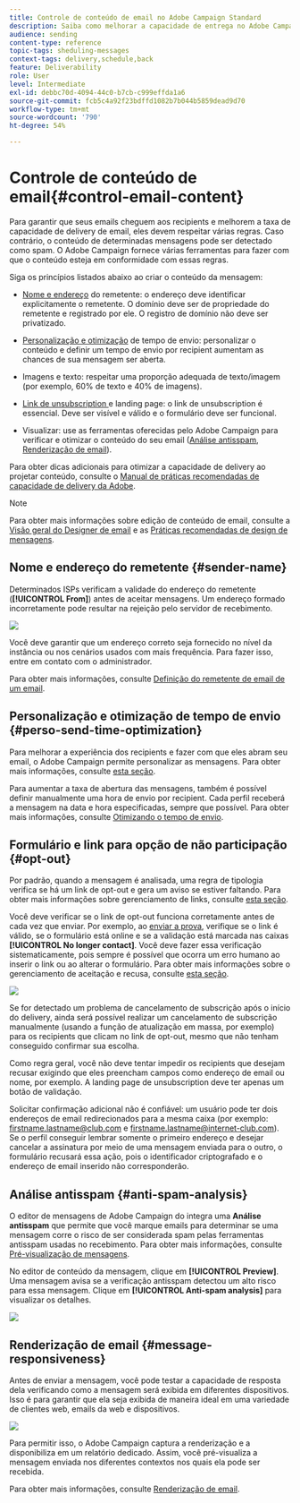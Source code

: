```yaml
---
title: Controle de conteúdo de email no Adobe Campaign Standard
description: Saiba como melhorar a capacidade de entrega no Adobe Campaign Standard ao editar seu conteúdo de email.
audience: sending
content-type: reference
topic-tags: sheduling-messages
context-tags: delivery,schedule,back
feature: Deliverability
role: User
level: Intermediate
exl-id: debbc70d-4094-44c0-b7cb-c999effda1a6
source-git-commit: fcb5c4a92f23bdffd1082b7b044b5859dead9d70
workflow-type: tm+mt
source-wordcount: '790'
ht-degree: 54%

---
```


# Controle de conteúdo de email{#control-email-content}

<!--TO KEEP because specific to Campaign-->

Para garantir que seus emails cheguem aos recipients e melhorem a taxa de capacidade de delivery de email, eles devem respeitar várias regras. Caso contrário, o conteúdo de determinadas mensagens pode ser detectado como spam. O Adobe Campaign fornece várias ferramentas para fazer com que o conteúdo esteja em conformidade com essas regras.

Siga os princípios listados abaixo ao criar o conteúdo da mensagem:

* [Nome e endereço](#sender-name) do remetente: o endereço deve identificar explicitamente o remetente. O domínio deve ser de propriedade do remetente e registrado por ele. O registro de domínio não deve ser privatizado.

   <!--**Subject**: Avoid excessive capitalization and punctuation, and words that are frequently used by spammers ("Win", "Free", etc.).-->
* [Personalização e otimização](#perso-send-time-optimization) de tempo de envio: personalizar o conteúdo e definir um tempo de envio por recipient aumentam as chances de sua mensagem ser aberta.
* Imagens e texto: respeitar uma proporção adequada de texto/imagem (por exemplo, 60% de texto e 40% de imagens).
* [Link de unsubscription ](#opt-out) e landing page: o link de unsubscription é essencial. Deve ser visível e válido e o formulário deve ser funcional.
* Visualizar: use as ferramentas oferecidas pelo Adobe Campaign para verificar e otimizar o conteúdo do seu email ([Análise antisspam](#anti-spam-analysis), [Renderização de email](#message-responsiveness)).

Para obter dicas adicionais para otimizar a capacidade de delivery ao projetar conteúdo, consulte o [Manual de práticas recomendadas de capacidade de delivery da Adobe](https://experienceleague.adobe.com/docs/deliverability-learn/deliverability-best-practice-guide/content-best-practices-for-optimal-delivery.html?lang=pt-BR).

>[!NOTE]
>
>Para obter mais informações sobre edição de conteúdo de email, consulte a [Visão geral do Designer de email](../../designing/using/designing-content-in-adobe-campaign.md) e as [Práticas recomendadas de design de mensagens](../../designing/using/designing-content-in-adobe-campaign.md#content-design-best-practices).

## Nome e endereço do remetente {#sender-name}

Determinados ISPs verificam a validade do endereço do remetente (**[!UICONTROL From]**) antes de aceitar mensagens. Um endereço formado incorretamente pode resultar na rejeição pelo servidor de recebimento.

![](assets/delivery_content_edition16.png)

Você deve garantir que um endereço correto seja fornecido no nível da instância ou nos cenários usados com mais frequência. Para fazer isso, entre em contato com o administrador.

Para obter mais informações, consulte [Definição do remetente de email de um email](../../designing/using/subject-line.md#email-sender).

## Personalização e otimização de tempo de envio {#perso-send-time-optimization}

Para melhorar a experiência dos recipients e fazer com que eles abram seu email, o Adobe Campaign permite personalizar as mensagens. Para obter mais informações, consulte [esta seção](../../designing/using/personalization.md).

Para aumentar a taxa de abertura das mensagens, também é possível definir manualmente uma hora de envio por recipient. Cada perfil receberá a mensagem na data e hora especificadas, sempre que possível. Para obter mais informações, consulte [Otimizando o tempo de envio](../../sending/using/optimizing-the-sending-time.md).

## Formulário e link para opção de não participação {#opt-out}

Por padrão, quando a mensagem é analisada, uma regra de tipologia verifica se há um link de opt-out e gera um aviso se estiver faltando. Para obter mais informações sobre gerenciamento de links, consulte [esta seção](../../designing/using/links.md).

Você deve verificar se o link de opt-out funciona corretamente antes de cada vez que enviar. Por exemplo, ao [enviar a prova](../../sending/using/sending-proofs.md), verifique se o link é válido, se o formulário está online e se a validação está marcada nas caixas **[!UICONTROL No longer contact]**. Você deve fazer essa verificação sistematicamente, pois sempre é possível que ocorra um erro humano ao inserir o link ou ao alterar o formulário. Para obter mais informações sobre o gerenciamento de aceitação e recusa, consulte [esta seção](../../audiences/using/managing-opt-in-and-opt-out-in-campaign.md).

![](assets/optin_landingpage_3.png)

Se for detectado um problema de cancelamento de subscrição após o início do delivery, ainda será possível realizar um cancelamento de subscrição manualmente (usando a função de atualização em massa, por exemplo) para os recipients que clicam no link de opt-out, mesmo que não tenham conseguido confirmar sua escolha.

Como regra geral, você não deve tentar impedir os recipients que desejam recusar exigindo que eles preencham campos como endereço de email ou nome, por exemplo. A landing page de unsubscription deve ter apenas um botão de validação.

Solicitar confirmação adicional não é confiável: um usuário pode ter dois endereços de email redirecionados para a mesma caixa (por exemplo: firstname.lastname@club.com e firstname.lastname@internet-club.com). Se o perfil conseguir lembrar somente o primeiro endereço e desejar cancelar a assinatura por meio de uma mensagem enviada para o outro, o formulário recusará essa ação, pois o identificador criptografado e o endereço de email inserido não corresponderão.

## Análise antisspam {#anti-spam-analysis}

O editor de mensagens de Adobe Campaign do integra uma **Análise antisspam** que permite que você marque emails para determinar se uma mensagem corre o risco de ser considerada spam pelas ferramentas antisspam usadas no recebimento. Para obter mais informações, consulte [Pré-visualização de mensagens](../../sending/using/previewing-messages.md).

No editor de conteúdo da mensagem, clique em **[!UICONTROL Preview]**. Uma mensagem avisa se a verificação antisspam detectou um alto risco para essa mensagem. Clique em **[!UICONTROL Anti-spam analysis]** para visualizar os detalhes.

![](assets/sending_anti-spam_analysis.png)

## Renderização de email {#message-responsiveness}

Antes de enviar a mensagem, você pode testar a capacidade de resposta dela verificando como a mensagem será exibida em diferentes dispositivos. Isso é para garantir que ela seja exibida de maneira ideal em uma variedade de clientes web, emails da web e dispositivos.

![](assets/inbox_rendering_report_3.png)

Para permitir isso, o Adobe Campaign captura a renderização e a disponibiliza em um relatório dedicado. Assim, você pré-visualiza a mensagem enviada nos diferentes contextos nos quais ela pode ser recebida.

Para obter mais informações, consulte [Renderização de email](../../sending/using/email-rendering.md).
